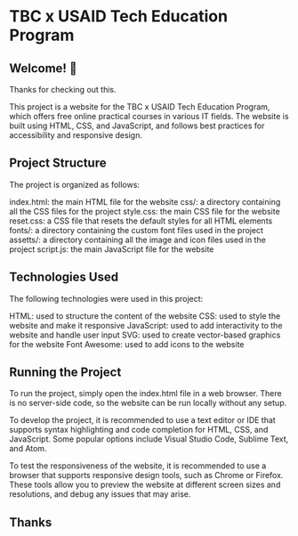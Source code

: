 # TBC x USAID Tech Education Program



## Welcome! 👋

Thanks for checking out this.

This project is a website for the TBC x USAID Tech Education Program, which offers free online practical courses in various IT fields. The website is built using HTML, CSS, and JavaScript, and follows best practices for accessibility and responsive design.



## Project Structure

The project is organized as follows:

index.html: the main HTML file for the website
css/: a directory containing all the CSS files for the project
style.css: the main CSS file for the website
reset.css: a CSS file that resets the default styles for all HTML elements
fonts/: a directory containing the custom font files used in the project
assetts/: a directory containing all the image and icon files used in the project
script.js: the main JavaScript file for the website


## Technologies Used

The following technologies were used in this project:

HTML: used to structure the content of the website
CSS: used to style the website and make it responsive
JavaScript: used to add interactivity to the website and handle user input
SVG: used to create vector-based graphics for the website
Font Awesome: used to add icons to the website


## Running the Project

To run the project, simply open the index.html file in a web browser. There is no server-side code, so the website can be run locally without any setup.

To develop the project, it is recommended to use a text editor or IDE that supports syntax highlighting and code completion for HTML, CSS, and JavaScript. Some popular options include Visual Studio Code, Sublime Text, and Atom.

To test the responsiveness of the website, it is recommended to use a browser that supports responsive design tools, such as Chrome or Firefox. These tools allow you to preview the website at different screen sizes and resolutions, and debug any issues that may arise.


## Thanks ##

